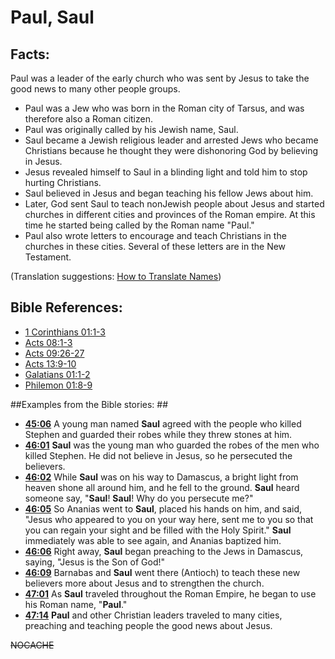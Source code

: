 # Paul, Saul #

## Facts: ##

Paul was a leader of the early church who was sent by Jesus to take the good news to many other people groups.

 * Paul was a Jew who was born in the Roman city of Tarsus, and was therefore also a Roman citizen.
 * Paul was originally called by his Jewish name, Saul.
 * Saul became a Jewish religious leader and arrested Jews who became Christians because he thought they were dishonoring God by believing in Jesus.
 * Jesus revealed himself to Saul in a blinding light and told him to stop hurting Christians.
 * Saul believed in Jesus and began teaching his fellow Jews about him.
 * Later, God sent Saul to teach nonJewish people about Jesus and started churches in different cities and provinces of the Roman empire. At this time he started being called by the Roman name "Paul."
 * Paul also wrote letters to encourage and teach Christians in the churches in these cities. Several of these letters are in the New Testament.

(Translation suggestions: [How to Translate Names](en/ta-vol1/translate/man/translate-names))



## Bible References: ##

* [1 Corinthians 01:1-3](en/tn/1co/help/01/01)
* [Acts 08:1-3](en/tn/act/help/08/01)
* [Acts 09:26-27](en/tn/act/help/09/26)
* [Acts 13:9-10](en/tn/act/help/13/09)
* [Galatians 01:1-2](en/tn/gal/help/01/01)
* [Philemon 01:8-9](en/tn/phm/help/01/08)

##Examples from the Bible stories: ##

 * __[45:06](en/tn/obs/help/45/06)__ A young man named __Saul__ agreed with the people who killed Stephen and guarded their robes while they threw stones at him. 
 * __[46:01](en/tn/obs/help/46/01)__ __Saul__ was the young man who guarded the robes of the men who killed Stephen. He did not believe in Jesus, so he persecuted the believers. 
 * __[46:02](en/tn/obs/help/46/02)__ While __Saul__ was on his way to Damascus, a bright light from heaven shone all around him, and he fell to the ground. __Saul__ heard someone say, "__Saul__! __Saul__! Why do you persecute me?" 
 * __[46:05](en/tn/obs/help/46/05)__ So Ananias went to __Saul__, placed his hands on him, and said, "Jesus who appeared to you on your way here, sent me to you so that you can regain your sight and be filled with the Holy Spirit." __Saul__ immediately was able to see again, and Ananias baptized him. 
 * __[46:06](en/tn/obs/help/46/06)__ Right away, __Saul__ began preaching to the Jews in Damascus, saying, "Jesus is the Son of God!" 
 * __[46:09](en/tn/obs/help/46/09)__ Barnabas and __Saul__ went there (Antioch) to teach these new believers more about Jesus and to strengthen the church. 
 * __[47:01](en/tn/obs/help/47/01)__ As __Saul__ traveled throughout the Roman Empire, he began to use his Roman name, "__Paul__." 
 * __[47:14](en/tn/obs/help/47/14)__ __Paul__ and other Christian leaders traveled to many cities, preaching and teaching people the good news about Jesus. 



~~NOCACHE~~
